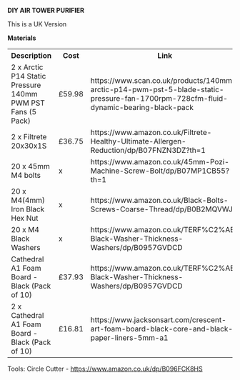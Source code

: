<b>DIY AIR TOWER PURIFIER</b>

This is a UK Version

<b>Materials</b>
<table>
  <tr>
    <th>Description</th>
    <th>Cost</th>
    <th>Link</th>
  </tr>
  <tr>
    <td>2 x Arctic P14 Static Pressure 140mm PWM PST Fans (5 Pack)</td>
    <td>£59.98</td>
    <td>https://www.scan.co.uk/products/140mm-arctic-p14-pwm-pst-5-blade-static-pressure-fan-1700rpm-728cfm-fluid-dynamic-bearing-black-pack</td>
  </tr>
  <tr>
    <td>2 x Filtrete 20x30x1S</td>
    <td>£36.75</td>
    <td>https://www.amazon.co.uk/Filtrete-Healthy-Ultimate-Allergen-Reduction/dp/B07FNZN3DZ?th=1</td>
  </tr>
  <tr>
    <td>20 x 45mm M4 bolts</td>
    <td>x</td>
    <td>https://www.amazon.co.uk/45mm-Pozi-Machine-Screw-Bolt/dp/B07MP1CB55?th=1</td>
  </tr>
  <tr>
    <td>20 x M4(4mm) Iron Black Hex Nut</td>
    <td>x</td>
    <td>https://www.amazon.co.uk/Black-Bolts-Screws-Coarse-Thread/dp/B0B2MQVWJC</td>
  </tr>
  <tr>
    <td>20 x M4 Black Washers</td>
    <td>x</td>
    <td>https://www.amazon.co.uk/TERF%C2%AE-Black-Washer-Thickness-Washers/dp/B0957GVDCD</td>
  </tr>
  <tr>
    <td>Cathedral A1 Foam Board - Black (Pack of 10)</td>
    <td>£37.93</td>
    <td>https://www.amazon.co.uk/TERF%C2%AE-Black-Washer-Thickness-Washers/dp/B0957GVDCD</td>
  </tr>
  <tr>
    <td>2 x Cathedral A1 Foam Board - Black (Pack of 10)</td>
    <td>£16.81</td>
    <td>https://www.jacksonsart.com/crescent-art-foam-board-black-core-and-black-paper-liners-5mm-a1</td>
  </tr>  
  
  
  
  
</table>



Tools:
Circle Cutter - https://www.amazon.co.uk/dp/B096FCK8HS
